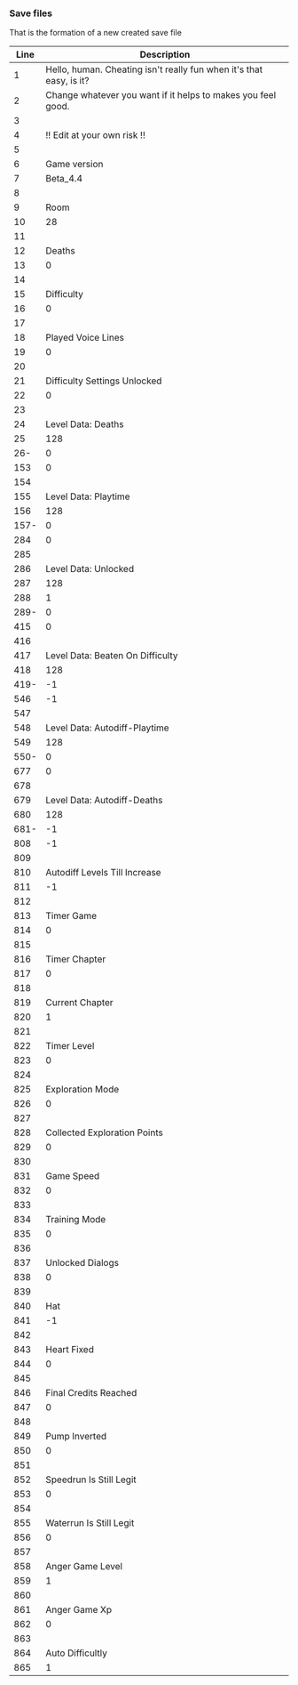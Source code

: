 ### Save files

That is the formation of a new created save file

Line  | Description
----  | -----------
  1 | Hello, human. Cheating isn't really fun when it's that easy, is it?
  2 | Change whatever you want if it helps to makes you feel good.
  3 |
  4 | !! Edit at your own risk !!
  5 |
  6 | Game version
  7 | Beta_4.4
  8 |
  9 | Room
  10 | 28
  11 |
  12 | Deaths
  13 | 0
  14 |
  15 | Difficulty
  16 | 0
  17 |
  18 | Played Voice Lines
  19 | 0
  20 |
  21 | Difficulty Settings Unlocked
  22 | 0
  23 |
  24 | Level Data: Deaths
  25 | 128
  26-| 0
  153 | 0
  154 |
  155 | Level Data: Playtime
  156 | 128
  157-| 0
  284 | 0
  285 |
  286 | Level Data: Unlocked
  287 | 128
  288 | 1
  289-| 0
  415 | 0
  416 |
  417 | Level Data: Beaten On Difficulty
  418 | 128
  419-| -1
  546 | -1
  547 |
  548 | Level Data: Autodiff-Playtime
  549 | 128
  550-| 0
  677 | 0
  678 |
  679 | Level Data: Autodiff-Deaths
  680 | 128
  681-| -1
  808 | -1
  809 |
  810 | Autodiff Levels Till Increase
  811 | -1
  812 |
  813 | Timer Game
  814 | 0
  815 |
  816 | Timer Chapter
  817 | 0
  818 |
  819 | Current Chapter
  820 | 1
  821 |
  822 | Timer Level
  823 | 0
  824 |
  825 | Exploration Mode
  826 | 0
  827 |
  828 | Collected Exploration Points
  829 | 0
  830 |
  831 | Game Speed
  832 | 0
  833 |
  834 | Training Mode
  835 | 0
  836 |
  837 | Unlocked Dialogs
  838 | 0
  839 |
  840 | Hat
  841 | -1
  842 |
  843 | Heart Fixed
  844 | 0
  845 |
  846 | Final Credits Reached
  847 | 0
  848 |
  849 | Pump Inverted
  850 | 0
  851 |
  852 | Speedrun Is Still Legit
  853 | 0
  854 |
  855 | Waterrun Is Still Legit
  856 | 0
  857 |
  858 | Anger Game Level
  859 | 1
  860 |
  861 | Anger Game Xp
  862 | 0
  863 |
  864 | Auto Difficultly
  865 | 1